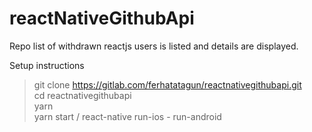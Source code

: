 # reactNativeGithubApi

Repo list of withdrawn reactjs users is listed and details are displayed.

Setup instructions

> git clone https://gitlab.com/ferhatatagun/reactnativegithubapi.git <br>
> cd reactnativegithubapi <br>
> yarn <br>
> yarn start / react-native run-ios - run-android




